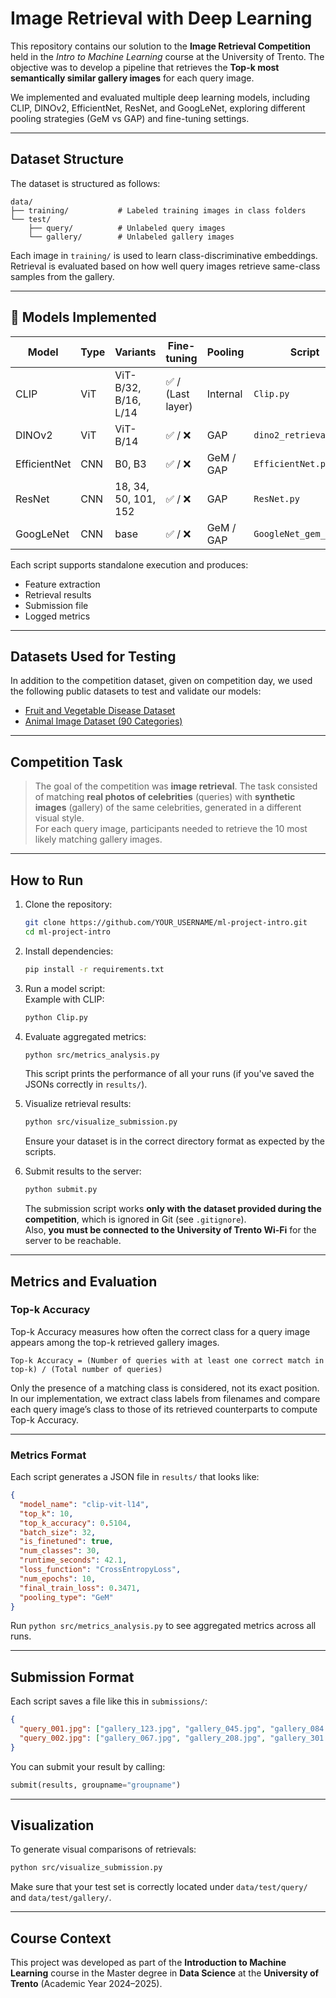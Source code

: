 
# Image Retrieval with Deep Learning

This repository contains our solution to the **Image Retrieval Competition** held in the *Intro to Machine Learning* course at the University of Trento. The objective was to develop a pipeline that retrieves the **Top-k most semantically similar gallery images** for each query image.

We implemented and evaluated multiple deep learning models, including CLIP, DINOv2, EfficientNet, ResNet, and GoogLeNet, exploring different pooling strategies (GeM vs GAP) and fine-tuning settings.

---

## Dataset Structure

The dataset is structured as follows:

```
data/
├── training/           # Labeled training images in class folders
└── test/
    ├── query/          # Unlabeled query images
    └── gallery/        # Unlabeled gallery images
```

Each image in `training/` is used to learn class-discriminative embeddings. Retrieval is evaluated based on how well query images retrieve same-class samples from the gallery.

---

## 🚀 Models Implemented

| Model         | Type      | Variants         | Fine-tuning | Pooling     | Script                         |
|---------------|-----------|------------------|-------------|-------------|--------------------------------|
| CLIP          | ViT       | ViT-B/32, B/16, L/14 | ✅ / (Last layer) | Internal    | `Clip.py`                      |
| DINOv2        | ViT       | ViT-B/14          | ✅ / ❌     | GAP         | `dino2_retrieval_*.py`         |
| EfficientNet  | CNN       | B0, B3            | ✅ / ❌     | GeM / GAP   | `EfficientNet.py`              |
| ResNet        | CNN       | 18, 34, 50, 101, 152 | ✅ / ❌   | GAP         | `ResNet.py`                    |
| GoogLeNet     | CNN       | base              | ✅ / ❌     | GeM / GAP   | `GoogleNet_gem_gap.py`         |

Each script supports standalone execution and produces:
- Feature extraction
- Retrieval results
- Submission file
- Logged metrics

---

## Datasets Used for Testing

In addition to the competition dataset, given on competition day, we used the following public datasets to test and validate our models:

- [Fruit and Vegetable Disease Dataset](https://www.kaggle.com/datasets/muhammad0subhan/fruit-and-vegetable-disease-healthy-vs-rotten)  
- [Animal Image Dataset (90 Categories)](https://www.kaggle.com/datasets/iamsouravbanerjee/animal-image-dataset-90-different-animals)

---

## Competition Task

> The goal of the competition was **image retrieval**. The task consisted of matching **real photos of celebrities** (queries) with **synthetic images** (gallery) of the same celebrities, generated in a different visual style.  
> For each query image, participants needed to retrieve the 10 most likely matching gallery images.

---

## How to Run

1. Clone the repository:
   ```bash
   git clone https://github.com/YOUR_USERNAME/ml-project-intro.git
   cd ml-project-intro
   ```

2. Install dependencies:  
   ```bash
   pip install -r requirements.txt
   ```

3. Run a model script:  
   Example with CLIP:
   ```bash
   python Clip.py
   ```

4. Evaluate aggregated metrics:  
   ```bash
   python src/metrics_analysis.py
   ```
   This script prints the performance of all your runs (if you've saved the JSONs correctly in `results/`).

5. Visualize retrieval results:  
   ```bash
   python src/visualize_submission.py
   ```
   Ensure your dataset is in the correct directory format as expected by the scripts.

6. Submit results to the server:  
   ```bash
   python submit.py
   ```
   The submission script works **only with the dataset provided during the competition**, which is ignored in Git (see `.gitignore`).  
   Also, **you must be connected to the University of Trento Wi-Fi** for the server to be reachable.

---

## Metrics and Evaluation

### Top-k Accuracy

Top-k Accuracy measures how often the correct class for a query image appears among the top-k retrieved gallery images.

```
Top-k Accuracy = (Number of queries with at least one correct match in top-k) / (Total number of queries)
```

Only the presence of a matching class is considered, not its exact position. In our implementation, we extract class labels from filenames and compare each query image’s class to those of its retrieved counterparts to compute Top-k Accuracy.

---

### Metrics Format

Each script generates a JSON file in `results/` that looks like:

```json
{
  "model_name": "clip-vit-l14",
  "top_k": 10,
  "top_k_accuracy": 0.5104,
  "batch_size": 32,
  "is_finetuned": true,
  "num_classes": 30,
  "runtime_seconds": 42.1,
  "loss_function": "CrossEntropyLoss",
  "num_epochs": 10,
  "final_train_loss": 0.3471,
  "pooling_type": "GeM"
}
```

Run `python src/metrics_analysis.py` to see aggregated metrics across all runs.

---

## Submission Format

Each script saves a file like this in `submissions/`:

```json
{
  "query_001.jpg": ["gallery_123.jpg", "gallery_045.jpg", "gallery_084.jpg"],
  "query_002.jpg": ["gallery_067.jpg", "gallery_208.jpg", "gallery_301.jpg"]
}
```

You can submit your result by calling:

```python
submit(results, groupname="groupname")
```

---

## Visualization

To generate visual comparisons of retrievals:

```bash
python src/visualize_submission.py
```

Make sure that your test set is correctly located under `data/test/query/` and `data/test/gallery/`.

---

## Course Context

This project was developed as part of the **Introduction to Machine Learning** course in the Master degree in **Data Science** at the **University of Trento** (Academic Year 2024–2025).